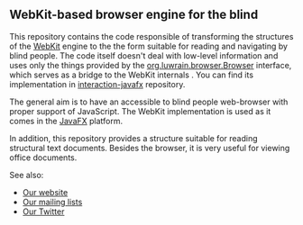 
## WebKit-based browser engine for the blind

This repository contains the code responsible of transforming the structures of the [WebKit](https://en.wikipedia.org/wiki/WebKit) engine
to the the form suitable for reading and navigating by blind people.
The code itself doesn't deal with low-level information and uses only the things provided
by the [org.luwrain.browser.Browser](http://luwrain.org/api/org/luwrain/browser/Browser.html) interface,
which serves as a bridge to the WebKit internals .
You can find its implementation in [interaction-javafx](https://github.com/luwrain/interaction-javafx/) repository.

The general aim is to have an accessible to blind people web-browser with proper support of JavaScript.
The WebKit implementation is used as it comes in the [JavaFX](https://en.wikipedia.org/wiki/JavaFX) platform.

In addition, this repository provides a structure suitable for reading structural text documents.
Besides the browser, it is very useful for viewing office documents.


See also:

* [Our website](http://luwrain.org/?lang=en)
* [Our mailing lists](http://luwrain.org/community/mailing-lists/?lang=en)
* [Our Twitter](http://twitter.com/luwrain)
